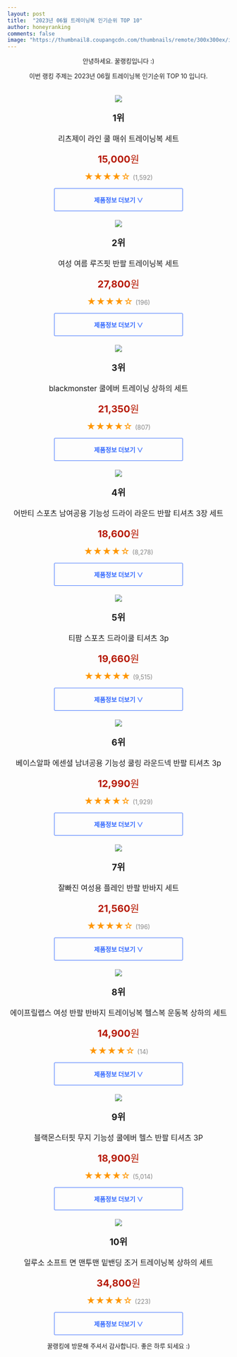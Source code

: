 ```yaml
---
layout: post
title:  "2023년 06월 트레이닝복 인기순위 TOP 10"
author: honeyranking
comments: false
image: "https://thumbnail8.coupangcdn.com/thumbnails/remote/300x300ex/image/vendor_inventory/6d73/0b93e3ac0f23ff93b8bcabd5717d8245a5d627f2d346ee98e893ca459610.jpg"
---
```

<p style="text-align: center;">안녕하세요. 꿀랭킹입니다 :)</p>
<p style="text-align: center;">이번 랭킹 주제는 2023년 06월 트레이닝복 인기순위 TOP 10 입니다.</p><center><img src="https://thumbnail8.coupangcdn.com/thumbnails/remote/300x300ex/image/vendor_inventory/6d73/0b93e3ac0f23ff93b8bcabd5717d8245a5d627f2d346ee98e893ca459610.jpg" style="margin-top:20px" /></center><p style="text-align: center; font-size: 20px"><b>1위</b></p><p style="text-align: center; font-size: 17px">리츠제이 라인 쿨 매쉬 트레이닝복 세트</p><p style="text-align: center;"><span style="color: #b61800; font-size: 22px;"><b>15,000</b>원</span></p><p style="text-align: center;"><span style="color: #ff9600; font-size: 20px;">★★★★☆ </span><span style="color: #878787;">(1,592)</span></p><center><a href="https://link.coupang.com/a/2jNGH"><div style="font-size: 14px; display: inline-block; padding: 15px 90px; color: #346aff; border-radius: 2px; border: 1px solid #346aff; cursor: pointer;"><b>제품정보 더보기 &or;</b></div></a></center><center><img src="https://thumbnail10.coupangcdn.com/thumbnails/remote/300x300ex/image/vendor_inventory/970b/5b257a7d25222f5aa5bbfea73c3596fe99014c46d97431b708f9623345bf.jpg" style="margin-top:20px" /></center><p style="text-align: center; font-size: 20px"><b>2위</b></p><p style="text-align: center; font-size: 17px">여성 여름 루즈핏 반팔 트레이닝복 세트</p><p style="text-align: center;"><span style="color: #b61800; font-size: 22px;"><b>27,800</b>원</span></p><p style="text-align: center;"><span style="color: #ff9600; font-size: 20px;">★★★★☆ </span><span style="color: #878787;">(196)</span></p><center><a href="https://link.coupang.com/a/2jNGJ"><div style="font-size: 14px; display: inline-block; padding: 15px 90px; color: #346aff; border-radius: 2px; border: 1px solid #346aff; cursor: pointer;"><b>제품정보 더보기 &or;</b></div></a></center><center><img src="https://thumbnail7.coupangcdn.com/thumbnails/remote/300x300ex/image/rs_quotation_api/ftelrr3o/ed5d6258d4be4a299d720baca038e83c.jpg" style="margin-top:20px" /></center><p style="text-align: center; font-size: 20px"><b>3위</b></p><p style="text-align: center; font-size: 17px">blackmonster 쿨에버 트레이닝 상하의 세트</p><p style="text-align: center;"><span style="color: #b61800; font-size: 22px;"><b>21,350</b>원</span></p><p style="text-align: center;"><span style="color: #ff9600; font-size: 20px;">★★★★☆ </span><span style="color: #878787;">(807)</span></p><center><a href="https://link.coupang.com/a/2jNGL"><div style="font-size: 14px; display: inline-block; padding: 15px 90px; color: #346aff; border-radius: 2px; border: 1px solid #346aff; cursor: pointer;"><b>제품정보 더보기 &or;</b></div></a></center><center><img src="https://thumbnail10.coupangcdn.com/thumbnails/remote/300x300ex/image/retail/images/8063656130131334-648daee4-5b34-4cc1-8782-4df2d1bf5772.jpg" style="margin-top:20px" /></center><p style="text-align: center; font-size: 20px"><b>4위</b></p><p style="text-align: center; font-size: 17px">어반티 스포츠 남여공용 기능성 드라이 라운드 반팔 티셔츠 3장 세트</p><p style="text-align: center;"><span style="color: #b61800; font-size: 22px;"><b>18,600</b>원</span></p><p style="text-align: center;"><span style="color: #ff9600; font-size: 20px;">★★★★☆ </span><span style="color: #878787;">(8,278)</span></p><center><a href="https://www.coupang.com/vp/products/1835265762?itemId=3121080545&q=%ED%8A%B8%EB%A0%88%EC%9D%B4%EB%8B%9D%EB%B3%B5&sourceType=search&searchId=943aa4ad68e041bca83f56d9257d3a08"><div style="font-size: 14px; display: inline-block; padding: 15px 90px; color: #346aff; border-radius: 2px; border: 1px solid #346aff; cursor: pointer;"><b>제품정보 더보기 &or;</b></div></a></center><center><img src="https://thumbnail8.coupangcdn.com/thumbnails/remote/300x300ex/image/retail/images/8058833123951223-4e72e22c-630e-4c5b-91de-45ee4da344b9.jpg" style="margin-top:20px" /></center><p style="text-align: center; font-size: 20px"><b>5위</b></p><p style="text-align: center; font-size: 17px">티팜 스포츠 드라이쿨 티셔츠 3p</p><p style="text-align: center;"><span style="color: #b61800; font-size: 22px;"><b>19,660</b>원</span></p><p style="text-align: center;"><span style="color: #ff9600; font-size: 20px;">★★★★★ </span><span style="color: #878787;">(9,515)</span></p><center><a href="https://link.coupang.com/a/2jNGP"><div style="font-size: 14px; display: inline-block; padding: 15px 90px; color: #346aff; border-radius: 2px; border: 1px solid #346aff; cursor: pointer;"><b>제품정보 더보기 &or;</b></div></a></center><center><img src="https://thumbnail7.coupangcdn.com/thumbnails/remote/300x300ex/image/retail/images/7351174849256987-05dfbcc0-76b6-4bb4-b39b-81728c12c56f.jpg" style="margin-top:20px" /></center><p style="text-align: center; font-size: 20px"><b>6위</b></p><p style="text-align: center; font-size: 17px">베이스알파 에센셜 남녀공용 기능성 쿨링 라운드넥 반팔 티셔츠 3p</p><p style="text-align: center;"><span style="color: #b61800; font-size: 22px;"><b>12,990</b>원</span></p><p style="text-align: center;"><span style="color: #ff9600; font-size: 20px;">★★★★☆ </span><span style="color: #878787;">(1,929)</span></p><center><a href="https://www.coupang.com/vp/products/6528375032?itemId=14404646990&q=%ED%8A%B8%EB%A0%88%EC%9D%B4%EB%8B%9D%EB%B3%B5&sourceType=search&searchId=943aa4ad68e041bca83f56d9257d3a08"><div style="font-size: 14px; display: inline-block; padding: 15px 90px; color: #346aff; border-radius: 2px; border: 1px solid #346aff; cursor: pointer;"><b>제품정보 더보기 &or;</b></div></a></center><center><img src="https://thumbnail7.coupangcdn.com/thumbnails/remote/300x300ex/image/rs_quotation_api/760fvpdu/59325e986e754b189007728e8208f96b.jpg" style="margin-top:20px" /></center><p style="text-align: center; font-size: 20px"><b>7위</b></p><p style="text-align: center; font-size: 17px">잘빠진 여성용 플레인 반팔 반바지 세트</p><p style="text-align: center;"><span style="color: #b61800; font-size: 22px;"><b>21,560</b>원</span></p><p style="text-align: center;"><span style="color: #ff9600; font-size: 20px;">★★★★☆ </span><span style="color: #878787;">(196)</span></p><center><a href="https://link.coupang.com/a/2jNGS"><div style="font-size: 14px; display: inline-block; padding: 15px 90px; color: #346aff; border-radius: 2px; border: 1px solid #346aff; cursor: pointer;"><b>제품정보 더보기 &or;</b></div></a></center><center><img src="https://thumbnail9.coupangcdn.com/thumbnails/remote/300x300ex/image/vendor_inventory/e87a/28faa05fe3bb84d14b9c59d7db0840b4b524d9e237df6eeb248e4f9b521a.jpg" style="margin-top:20px" /></center><p style="text-align: center; font-size: 20px"><b>8위</b></p><p style="text-align: center; font-size: 17px">에이프릴랩스 여성 반팔 반바지 트레이닝복 헬스복 운동복 상하의 세트</p><p style="text-align: center;"><span style="color: #b61800; font-size: 22px;"><b>14,900</b>원</span></p><p style="text-align: center;"><span style="color: #ff9600; font-size: 20px;">★★★★☆ </span><span style="color: #878787;">(14)</span></p><center><a href="https://link.coupang.com/a/2jNGW"><div style="font-size: 14px; display: inline-block; padding: 15px 90px; color: #346aff; border-radius: 2px; border: 1px solid #346aff; cursor: pointer;"><b>제품정보 더보기 &or;</b></div></a></center><center><img src="https://thumbnail10.coupangcdn.com/thumbnails/remote/300x300ex/image/vendor_inventory/6e98/a2a006b54f595255d15b877f7ea986dec978b02e3ceb4102633eea890a92.jpg" style="margin-top:20px" /></center><p style="text-align: center; font-size: 20px"><b>9위</b></p><p style="text-align: center; font-size: 17px">블랙몬스터핏 무지 기능성 쿨에버 헬스 반팔 티셔츠 3P</p><p style="text-align: center;"><span style="color: #b61800; font-size: 22px;"><b>18,900</b>원</span></p><p style="text-align: center;"><span style="color: #ff9600; font-size: 20px;">★★★★☆ </span><span style="color: #878787;">(5,014)</span></p><center><a href="https://link.coupang.com/a/2jNGZ"><div style="font-size: 14px; display: inline-block; padding: 15px 90px; color: #346aff; border-radius: 2px; border: 1px solid #346aff; cursor: pointer;"><b>제품정보 더보기 &or;</b></div></a></center><center><img src="https://thumbnail6.coupangcdn.com/thumbnails/remote/300x300ex/image/vendor_inventory/4b23/e6047646a540afc5cb4a59ac4ce56897456a77347921554229097979a3b2.jpg" style="margin-top:20px" /></center><p style="text-align: center; font-size: 20px"><b>10위</b></p><p style="text-align: center; font-size: 17px">일루소 소프트 면 맨투맨 밑밴딩 조거 트레이닝복 상하의 세트</p><p style="text-align: center;"><span style="color: #b61800; font-size: 22px;"><b>34,800</b>원</span></p><p style="text-align: center;"><span style="color: #ff9600; font-size: 20px;">★★★★☆ </span><span style="color: #878787;">(223)</span></p><center><a href="https://www.coupang.com/vp/products/6299212021?itemId=13016282049&q=%ED%8A%B8%EB%A0%88%EC%9D%B4%EB%8B%9D%EB%B3%B5&sourceType=search&searchId=943aa4ad68e041bca83f56d9257d3a08"><div style="font-size: 14px; display: inline-block; padding: 15px 90px; color: #346aff; border-radius: 2px; border: 1px solid #346aff; cursor: pointer;"><b>제품정보 더보기 &or;</b></div></a></center><p style="text-align: center;">꿀랭킹에 방문해 주셔서 감사합니다. 좋은 하루 되세요 :)</p>